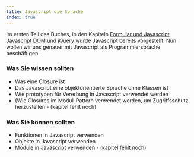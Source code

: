 ```yaml
--- 
title: Javascript die Sprache
index: true
---
```


Im ersten Teil des Buches, in den Kapiteln [Formular und Javascript](/formulare/javascript/),
[Javascript DOM](/javascript-dom/) und [jQuery](/jQuery/) wurde Javascript bereits vorgestellt.
Nun wollen wir uns genauer mit Javascript als Programmiersprache beschäftigen.

### Was Sie wissen sollten
* Was eine Closure ist
* Das Javascript eine objektorientierte Sprache ohne Klassen ist
* Wie prototypen für Vererbung in Javascript verwendet werden
* (Wie Closures im Modul-Pattern verwendet werden, um Zugriffsschutz herzustellen - (kapitel fehlt noch)

### Was Sie können sollten
* Funktionen in Javascript verwenden
* Objekte in Javascript verwenden
* Module in Javascript verwenden - (kapitel fehlt noch)
